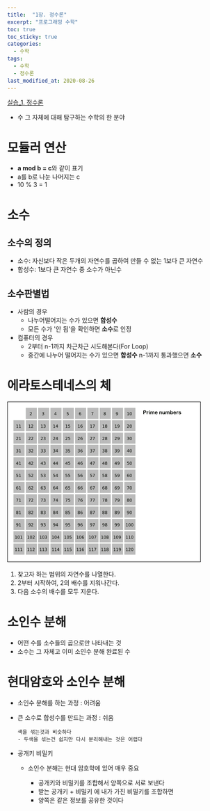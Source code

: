 ```yaml
---
title:  "1장. 정수론"
excerpt: "프로그래밍 수학"
toc: true
toc_sticky: true
categories:
  - 수학
tags:
  - 수학
  - 정수론
last_modified_at: 2020-08-26
---
```


[실습_1. 정수론](https://limjun92.github.io/%EC%88%98%ED%95%99_test/%EC%8B%A4%EC%8A%B5_1.-%EC%A0%95%EC%88%98%EB%A1%A0/)

* 수 그 자체에 대해 탐구하는 수학의 한 분야

# 모듈러 연산

* **a mod b = c**와 같이 표기
* a를 b로 나눈 나머지는 c
* 10 % 3 = 1

# 소수

## 소수의 정의

* 소수: 자신보다 작은 두개의 자연수를 곱하여 만들 수 없는 1보다 큰 자연수
* 합성수: 1보다 큰 자연수 중 소수가 아닌수

## 소수판별법

* 사람의 경우
  * 나누어떨어지는 수가 있으면 **합성수**
  * 모든 수가 '안 됨'을 확인하면 **소수**로 인정
* 컴퓨터의 경우
  * 2부터 n-1까지 차근차근 시도해본다(For Loop)
  * 중간에 나누어 떨어지는 수가 있으면 **합성수** n-1까지 통과했으면 **소수**

# 에라토스테네스의 체

![에라토스](/assets/images/elice/에라토스.gif) 
  
1. 찾고자 하는 범위의 자연수를 나열한다.
2. 2부터 시작하여, 2의 배수를 지워나간다.
3. 다음 소수의 배수를 모두 지운다.

# 소인수 분해

* 어떤 수를 소수들의 곱으로만 나타내는 것
* 소수는 그 자체고 이미 소인수 분해 완료된 수

# 현대암호와 소인수 분해

* 소인수 분해를 하는 과정 : 어려움
* 큰 소수로 합성수를 만드는 과정 : 쉬움
    
      색을 섞는것과 비슷하다
      - 두색을 섞는건 쉽지만 다시 분리해내는 것은 어렵다 
      
* 공개키 비밀키 
  * 소인수 분해는 현대 암호학에 있어 매우 중요

      - 공개키와 비밀키를 조합해서 양쪽으로 서로 보낸다
      - 받는 공개키 + 비밀키 에 내가 가진 비밀키를 조합하면
      - 양쪽은 같은 정보를 공유한 것이다
